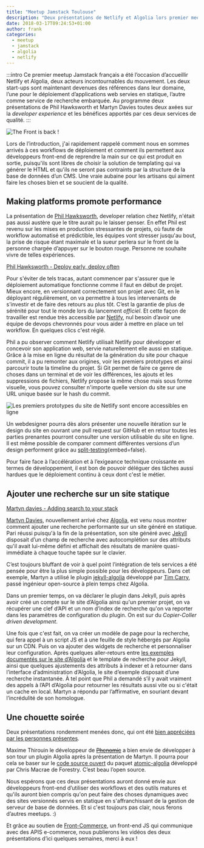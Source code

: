 ```yaml
---
title: "Meetup Jamstack Toulouse"
description: "Deux présentations de Netlify et Algolia lors premier meetup Jamstack en France."
date: 2018-03-17T09:24:53+01:00
author: frank
categories:
  - meetup
  - jamstack
  - algolia
  - netlify
---
```

:::intro
Ce premier meetup Jamstack français a été l’occasion d’accueillir Netlify et Algolia, deux acteurs incontournables du mouvement. Les deux start-ups sont maintenant devenues des références dans leur domaine, l’une pour le déploiement d’applications web servies en statique, l’autre comme service de recherche embarquée. Au programme deux présentations de Phil Hawksworth et Martyn Davies toutes deux axées sur la _developer experience_ et les bénéfices apportés par ces deux services de qualité.
:::

![The Front is back !](https://res.cloudinary.com/jamstatic/image/upload/dpr_2.0,f_auto,q_auto/v1523347003/jamstatic/thefrontisback.jpg "Photo : [Nicolas Manaud](https://twitter.com/nmanaud/status/974957331279695872)")

Lors de l’introduction, j'ai rapidement rappelé comment nous en sommes arrivés à ces workflows de déploiement et comment ils permettent aux développeurs front-end de reprendre la main sur ce qui est produit en sortie, puisqu'ils sont libres de choisir la solution de templating qui va générer le HTML et qu'ils ne seront pas contraints par la structure de la base de données d’un CMS. Une vraie aubaine pour les artisans qui aiment faire les choses bien et se soucient de la qualité.

## Making platforms promote performance

La présentation de [Phil Hawksworth](https://twitter.com/philhawksworth), developer relation chez Netlify, n'était pas aussi austère que le titre aurait pu le laisser penser. En effet Phil est revenu sur les mises en production stressantes de projets, où faute de workflow automatisé et prédictible, les équipes vont stresser jusqu'au bout, la prise de risque étant maximale et la sueur perlera sur le front de la personne chargée d’appuyer sur le bouton rouge. Personne ne souhaite vivre de telles expériences.

[Phil Hawksworth - Deploy early, deploy often](https://www.youtube.com/watch?v=dphhk_7eqGw)

Pour s'éviter de tels tracas, autant commencer par s'assurer que le déploiement automatique fonctionne comme il faut en début de projet. Mieux encore, en versionnant correctement son projet avec Git, en le déployant régulièrement, on va permettre à tous les intervenants de s'investir et de faire des retours au plus tôt. C’est la garantie de plus de sérénité pour tout le monde lors du lancement _officiel_. Et cette façon de travailler est rendue très accessible par [Netlify](https://netlify.com), nul besoin d’avoir une équipe de devops chevronnés pour vous aider à mettre en place un tel workflow. En quelques clics c'est réglé.

Phil a pu observer comment Netlify utilisait Netlify pour développer et concevoir son application web, servie naturellement elle aussi en statique. Grâce à la mise en ligne du résultat de la génération du site pour chaque commit, il a pu remonter aux origines, voir les premiers prototypes et ainsi parcourir toute la timeline du projet. Si Git permet de faire ce genre de choses dans un terminal et de voir les différences, les ajouts et les suppressions de fichiers, Netlify propose la même chose mais sous forme visuelle, vous pouvez consulter n'importe quelle version du site sur une URL unique basée sur le hash du commit.

![Les premiers prototypes du site de Netlify sont encore accessibles en ligne](https://res.cloudinary.com/jamstatic/image/upload/dpr_2.0,f_auto,q_auto/jamstatic/netlify-prototype.png "Les premiers prototypes du site de Netlify sont encore accessibles en ligne.")

Un webdesigner pourra dès alors présenter une nouvelle itération sur le design du site en ouvrant une pull request sur GitHub et en retour toutes les parties prenantes pourront consulter une version utilisable du site en ligne. Il est même possible de comparer comment différentes versions d’un design performent grâce au [split-testing](https://www.youtube.com/watch?v=5VgpJJUOng4){embed=false}.

Pour faire face à l’accélération et à l’exigeance technique croissante en termes de développement, il est bon de pouvoir déléguer des tâches aussi hardues que le déploiement continu à ceux dont c'est le métier.

## Ajouter une recherche sur un site statique

[Martyn davies - Adding search to your stack](https://www.youtube.com/watch?v=mnySRW94NL4)

[Martyn Davies](https://twitter.com/martynd), nouvellement arrivé chez [Algolia](https://algolia.com), est venu nous montrer comment ajouter une recherche performante sur un site généré en statique. Pari réussi puisqu'à la fin de la présentation, son site généré avec [Jekyll](/categories/jekyll) disposait d’un champ de recherche avec autocomplétion sur des attributs qu'il avait lui-même défini et affichait des résultats de manière quasi-immédiate à chaque touche tapée sur le clavier.

C’est toujours bluffant de voir à quel point l’intégration de tels services a été pensée pour être la plus simple possible pour les développeurs. Dans cet exemple, Martyn a utilisé le plugin [jekyll-algolia](https://github.com/algolia/jekyll-algolia) développé par [Tim Carry](https://twitter.com/pixelastic), passé ingénieur open-source à plein temps chez Algolia.

Dans un premier temps, on va déclarer le plugin dans Jekyll, puis après avoir créé un compte sur le site d’Algolia ainsi qu'un premier projet, on va récupérer une clef d’API et un nom d’index de recherche qu'on va reporter dans les paramètres de configuration du plugin. On est sur du _Copier-Coller driven development_.

Une fois que c'est fait, on va créer un modèle de page pour la recherche, qui fera appel à un script JS et à une feuille de style hébergés par Algolia sur un CDN. Puis on va ajouter des widgets de recherche et personnaliser leur configuration. Après quelques aller-retours entre [les exemples documentés sur le site d’Algolia](https://www.algolia.com/doc/tutorials/search-ui/instant-search/build-an-instant-search-results-page/instantsearchjs/#binding-the-search-input) et le template de recherche pour Jekyll, ainsi que quelques ajustements des attributs à indexer et à retourner dans l’interface d’administration d’Algolia, le site d’exemple disposait d’une recherche instantanée. À tel point que Phil a demandé s’il y avait vraiment des appels à l’API d’Algolia pour retourner les résultats aussi vite ou si c'était un cache en local. Martyn a répondu par l’affirmative, en souriant devant l’incrédulité de son homologue.

## Une chouette soirée

Deux présentations rondemment menées donc, qui ont été [bien appréciées par les personnes présentes](https://twitter.com/nmanaud/status/974957331279695872).

Maxime Thirouin le développeur de [~~Phenomic~~](https://phenomic.io/) a bien envie de développer à son tour un plugin Algolia après la présentation de Martyn. Il pourra pour cela se baser sur le [code source ouvert](https://github.com/chrisdmacrae/atomic-algolia) du paquet [atomic-algolia](https://www.npmjs.com/package/atomic-algolia) développé par Chris Macrae de Forestry. C’est beau l’open source.

Nous espérons que ces deux présentations auront donné envie aux développeurs front-end d’utiliser des workflows et des outils matures et qu'ils auront bien compris qu'on peut faire des choses dynamiques avec des sites versionnés servis en statique en s'affranchissant de la gestion de serveur de base de données. Et si c'est toujours pas clair, nous ferons d’autres meetups. :)

Et grâce au soutien de [Front-Commerce](https://www.front-commerce.com/en/home/), un front-end JS qui communique avec des APIS e-commerce, nous publierons les vidéos des deux présentations d’ici quelques semaines, merci à eux !
